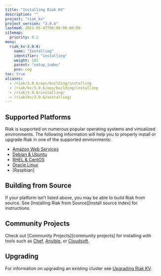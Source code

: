 ```yaml
---
title: "Installing Riak KV"
description: ""
project: "riak_kv"
project_version: "3.0.6"
lastmod: 2021-05-07T00:00:00-00:00
sitemap:
  priority: 0.2
menu:
  riak_kv-3.0.6:
    name: "Installing"
    identifier: "installing"
    weight: 101
    parent: "setup_index"
    pre: cog
toc: true
aliases:
  - /riak/3.0.6/ops/building/installing
  - /riak/kv/3.0.6/ops/building/installing
  - /riak/3.0.6/installing/
  - /riak/kv/3.0.6/installing/
---
```


[install aws]: {{<baseurl>}}riak/kv/3.0.6/setup/installing/amazon-web-services
[install debian & ubuntu]: {{<baseurl>}}riak/kv/3.0.6/setup/installing/debian-ubuntu
[install oracle linux]: {{<baseurl>}}riak/kv/3.0.6/setup/installing/oracle-linux
[install rhel & centos]: {{<baseurl>}}riak/kv/3.0.6/setup/installing/rhel-centos
[upgrade index]: {{<baseurl>}}riak/kv/3.0.6/setup/upgrading

## Supported Platforms

Riak is supported on numerous popular operating systems and virtualized
environments. The following information will help you to
properly install or upgrade Riak in one of the supported environments:

  * [Amazon Web Services][install aws]
  * [Debian & Ubuntu][install debian & ubuntu]
  * [RHEL & CentOS][install rhel & centos]
  * [Oracle Linux][install oracle linux]
  * [Raspbian]
  
## Building from Source

If your platform isn’t listed above, you may be able to build Riak from source. See [Installing Riak from Source][install source index] for instructions.

## Community Projects

Check out [Community Projects][community projects] for installing with tools such as [Chef](https://www.chef.io/chef/), [Ansible](http://www.ansible.com/), or [Cloudsoft](http://www.cloudsoftcorp.com/).

## Upgrading

For information on upgrading an existing cluster see [Upgrading Riak KV][upgrade index].


